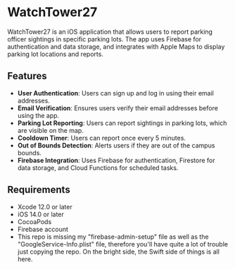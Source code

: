 # WatchTower27

WatchTower27 is an iOS application that allows users to report parking officer sightings in specific parking lots. The app uses Firebase for authentication and data storage, and integrates with Apple Maps to display parking lot locations and reports.

## Features

- **User Authentication**: Users can sign up and log in using their email addresses.
- **Email Verification**: Ensures users verify their email addresses before using the app.
- **Parking Lot Reporting**: Users can report sightings in parking lots, which are visible on the map.
- **Cooldown Timer**: Users can report once every 5 minutes.
- **Out of Bounds Detection**: Alerts users if they are out of the campus bounds.
- **Firebase Integration**: Uses Firebase for authentication, Firestore for data storage, and Cloud Functions for scheduled tasks.

## Requirements

- Xcode 12.0 or later
- iOS 14.0 or later
- CocoaPods
- Firebase account
- This repo is missing my "firebase-admin-setup" file as well as the "GoogleService-Info.plist" file, therefore you'll have quite a lot of trouble just copying the repo. On the bright side, the Swift side of things is all here.
